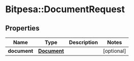 # Bitpesa::DocumentRequest

## Properties
Name | Type | Description | Notes
------------ | ------------- | ------------- | -------------
**document** | [**Document**](Document.md) |  | [optional] 


